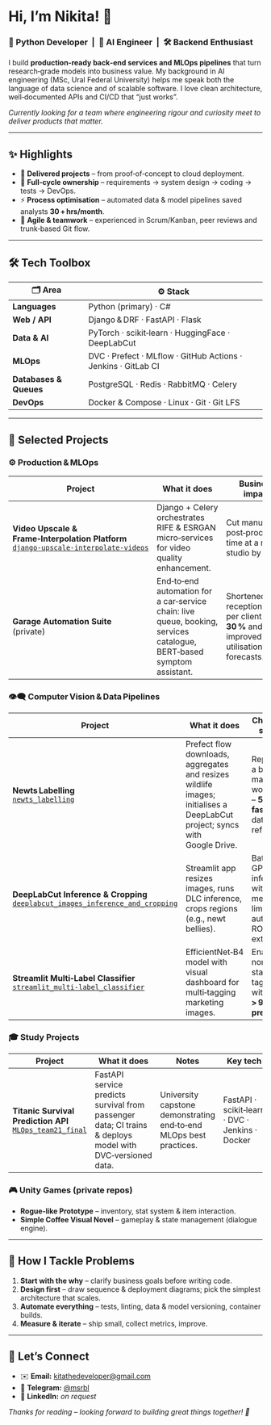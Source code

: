 # Hi, I’m Nikita! 👋

### 🐍 Python Developer  |  🤖 AI Engineer  |  🛠️ Backend Enthusiast

I build **production‑ready back‑end services and MLOps pipelines** that turn research‑grade models into business value. My background in AI engineering (MSc, Ural Federal University) helps me speak both the language of data science and of scalable software. I love clean architecture, well‑documented APIs and CI/CD that “just works”.

*Currently looking for a team where engineering rigour and curiosity meet to deliver products that matter.*

---

## ✨ Highlights

* 🚀 **Delivered projects** – from proof‑of‑concept to cloud deployment.
* 🔄 **Full‑cycle ownership** – requirements → system design → coding → tests → DevOps.
* ⚡ **Process optimisation** – automated data & model pipelines saved analysts **30 + hrs/month**.
* 🤝 **Agile & teamwork** – experienced in Scrum/Kanban, peer reviews and trunk‑based Git flow.

---

## 🛠️ Tech Toolbox

| 🗂️ Area               | ⚙️ Stack                                                      |
| ---------------------- | ------------------------------------------------------------- |
| **Languages**          | Python (primary) · C#                                         |
| **Web / API**          | Django & DRF · FastAPI · Flask                                |
| **Data & AI**          | PyTorch · scikit‑learn · HuggingFace · DeepLabCut             |
| **MLOps**              | DVC · Prefect · MLflow · GitHub Actions · Jenkins · GitLab CI |
| **Databases & Queues** | PostgreSQL · Redis · RabbitMQ · Celery                        |
| **DevOps**             | Docker & Compose · Linux · Git · Git LFS                      |

---

## 🚀 Selected Projects

### ⚙️ Production & MLOps

| Project            | What it does       | Business impact    | Key tech           |
| ------------------ | ------------------ | ------------------ | ------------------ |
| **Video Upscale & Frame‑Interpolation Platform**<br/>[`django‑upscale‑interpolate‑videos`](https://github.com/msrbl/django-upscale-interpolate-videos) | Django + Celery orchestrates RIFE & ESRGAN micro‑services for video quality enhancement. | Cut manual post‑processing time at a media studio by **40 %**. | Django DRF · Celery · RIFE · ESRGAN · PostgreSQL · Docker‑Compose · GitHub Actions |
| **Garage Automation Suite**<br/> (private) | End‑to‑end automation for a car‑service chain: live queue, booking, services catalogue, BERT‑based symptom assistant. | Shortened reception time per client by **30 %** and improved utilisation forecasts. | Django · BERT fine‑tuning · REST API · Docker |

### 👁️‍🗨️ Computer Vision & Data Pipelines

| Project            | What it does            | Challenge solved            | Key tech            |
| ------------------ | ----------------------- | --------------------------- | ------------------- |
| **Newts Labelling**<br/>[`newts_labelling`](https://github.com/msrbl/newts_labelling) | Prefect flow downloads, aggregates and resizes wildlife images; initialises a DeepLabCut project; syncs with Google Drive. | Replaced a brittle manual workflow – **5× faster** dataset refresh. | Prefect · DeepLabCut · Google Drive API · Docker |
| **DeepLabCut Inference & Cropping**<br/>[`deeplabcut_images_inference_and_cropping`](https://github.com/msrbl/deeplabcut_images_inference_and_cropping) | Streamlit app resizes images, runs DLC inference, crops regions (e.g., newt bellies). | Batch GPU inference within memory limits; automated ROI extraction. | Streamlit · DeepLabCut · OpenCV |
| **Streamlit Multi‑Label Classifier**<br/>[`streamlit_multi-label_classifier`](https://github.com/msrbl/streamlit_multi-label_classifier) | EfficientNet‑B4 model with visual dashboard for multi‑tagging marketing images. | Enabled non‑tech staff to tag assets with **> 95 % precision**. | Streamlit · PyTorch · Altair |

### 🎓 Study Projects

| Project            | What it does            | Notes            | Key tech            |
| ------------------ | ----------------------- | ---------------- | ------------------- |
| **Titanic Survival Prediction API**<br/>[`MLOps_team21_final`](https://github.com/msrbl/MLOps_team21_final) | FastAPI service predicts survival from passenger data; CI trains & deploys model with DVC‑versioned data. | University capstone demonstrating end‑to‑end MLOps best practices. | FastAPI · scikit‑learn · DVC · Jenkins · Docker |

### 🎮 Unity Games (private repos)

* **Rogue‑like Prototype** – inventory, stat system & item interaction.
* **Simple Coffee Visual Novel** – gameplay & state management (dialogue engine).

---

## 🧩 How I Tackle Problems

1. **Start with the why** – clarify business goals before writing code.
2. **Design first** – draw sequence & deployment diagrams; pick the simplest architecture that scales.
3. **Automate everything** – tests, linting, data & model versioning, container builds.
4. **Measure & iterate** – ship small, collect metrics, improve.

---

## 🤝 Let’s Connect

* ✉️ **Email:** [kitathedeveloper@gmail.com](mailto:kitathedeveloper@gmail.com)
* 💬 **Telegram:** [@msrbl](https://t.me/msrbl)
* 🔗 **LinkedIn:** *on request*

*Thanks for reading – looking forward to building great things together! 🚀*

